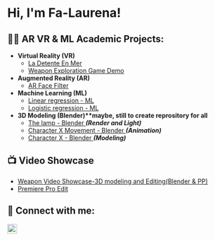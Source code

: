 <h1>Hi, I'm Fa-Laurena! </h1>

<h2>👨‍💻 AR VR & ML Academic Projects:</h2>

- <b>Virtual Reality (VR)</b>
  - [La Detente En Mer ](https://github.com/fa-laurena/Detente-En-Mer)
  - [Weapon Exploration Game Demo ](https://github.com/fa-laurena/Weapon-Exploration-Demo)
- <b>Augmented Reality (AR)</b>
  - [AR Face Filter ](https://github.com/fa-laurena/AR-Face-Filter/tree/main)
- <b>Machine Learning (ML)</b>
  - [Linear regression - ML ](https://github.com/fa-laurena/LinearRegressionML) 
  - [Logistic regression - ML ](https://github.com/fa-laurena/Logistic-Regression-ML) 
- <b>3D Modeling (Blender)**maybe, still to create reprository for all</b>
  - [The lamp - Blender ](https://github.com/fa-laurena/VRDetenteRoom/tree/main) <b><i>(Render and Light)</b></i>
  - [Character X Movement - Blender ](https://github.com/fa-laurena/VRDetenteRoom/tree/main) <b><i>(Animation)</b></i>
  - [Character X - Blender ](https://github.com/fa-laurena/VRDetenteRoom/tree/main) <b><i>(Modeling)</b></i>

<h2>📺 Video Showcase</h2>

- [Weapon Video Showcase-3D modeling and Editing(Blender & PP) ](https://www.youtube.com/watch?v=cnqVXJ9i11E)
- [Premiere Pro Edit  ](https://www.youtube.com/watch?v=cnqVXJ9i11E)

<h2> 🤳 Connect with me:</h2>

[<img align="left" alt="JoshMadakor | LinkedIn" width="22px" src="https://cdn.jsdelivr.net/npm/simple-icons@v3/icons/linkedin.svg" />][linkedin]

[twitter]: https://twitter.com/joshmadakor
[youtube]: https://www.youtube.com/c/joshmadakor
[instagram]: https://www.instagram.com/joshmadakor/
[linkedin]: https://linkedin.com/in/joshmadakor

<!--
**joshmadakor1/joshmadakor1** is a ✨ _special_ ✨ repository because its `README.md` (this file) appears on your GitHub profile.

Here are some ideas to get you started:

- 🔭 I’m currently working on ...
- 🌱 I’m currently learning ...
- 👯 I’m looking to collaborate on ...
- 🤔 I’m looking for help with ...
- 💬 Ask me about ...
- 📫 How to reach me: ...
- 😄 Pronouns: ...
- ⚡ Fun fact: ...
-->
